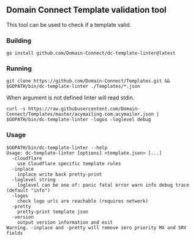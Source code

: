 ## Domain Connect Template validation tool

This tool can be used to check if a template valid.

### Building

```
go install github.com/Domain-Connect/dc-template-linter@latest
```

### Running

```
git clone https://github.com/Domain-Connect/Templates.git &&
$GOPATH/bin/dc-template-linter ./Templates/*.json
```

When argument is not defined linter will read stdin.

```
curl -s https://raw.githubusercontent.com/Domain-Connect/Templates/master/acymailing.com.acymailer.json |
$GOPATH/bin/dc-template-linter -logos -loglevel debug
```

### Usage

```
$GOPATH/bin/dc-template-linter --help
Usage: dc-template-linter [options] <template.json> [...]
  -cloudflare
	use Cloudflare specific template rules
  -inplace
	inplace write back pretty-print
  -loglevel string
	loglevel can be one of: panic fatal error warn info debug trace (default "info")
  -logos
	check logo urls are reachable (requires network)
  -pretty
	pretty-print template json
  -version
	output version information and exit
Warning. -inplace and -pretty will remove zero priority MX and SRV fields
```
